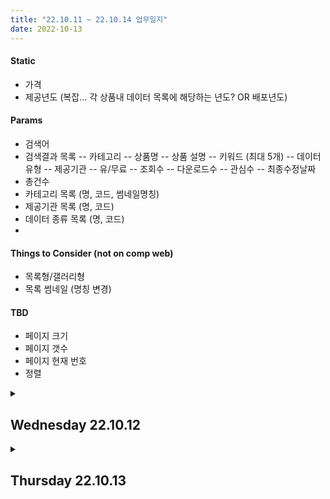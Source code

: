 ```yaml
---
title: "22.10.11 ~ 22.10.14 업무일지"
date: 2022-10-13
---
```

#### Static
- 가격
- 제공년도 (복잡... 각 상품내 데이터 목록에 해당하는 년도? OR 배포년도)

#### Params
- 검색어
- 검색결과 목록
-- 카테고리
-- 상품명
-- 상품 설명
-- 키워드 (최대 5개)
-- 데이터 유형
-- 제공기관
-- 유/무료
-- 조회수
-- 다운로드수
-- 관심수
-- 최종수정날짜
- 총건수
- 카테고리 목록 (명, 코드, 썸네일명칭)
- 제공기관 목록 (명, 코드)
- 데이터 종류 목록 (명, 코드)
- 

#### Things to Consider (not on comp web)
- 목록형/갤러리형
- 목록 썸네일 (명칭 변경)

#### TBD
- 페이지 크기
- 페이지 갯수
- 페이지 현재 번호
- 정렬


<details id=1>
  <summary><h2>Wednesday 22.10.12</h2></summary>
  TODO list  
  - [X] doublecheck file path ../css_portal/
</details>


<details id=2>
  <summary><h2>Thursday 22.10.13</h2></summary>
  TODO list  
  - [X] 토스 클라이언트 키 (테스트키 전달받음)
  - [X] 토스 시크릿키 키 (테스트키 전달받음)
  - [X] DB 연결 및 cmmn_group, cmmn_cd 확인
  - [ ] 데이터 조회 ... (협업체 전달 하지 않았음 ㅠㅜ)
</details>
